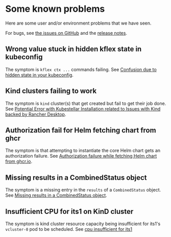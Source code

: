 # Some known problems

Here are some user and/or environment problems that we have seen.

For bugs, see [the issues on GitHub](https://github.com/kubestellar/kubestellar/issues) and the [release notes](release-notes.md).

## Wrong value stuck in hidden kflex state in kubeconfig

The symptom is `kflex ctx ...` commands failing. See [Confusion due to hidden state in your kubeconfig](knownissue-kflex-extension.md).

## Kind clusters failing to work

The symptom is `kind` cluster(s) that get created but fail to get their job done. See [Potential Error with Kubestellar Installation related to Issues with Kind backed by Rancher Desktop](knownissue-kind-config.md).

## Authorization fail for Helm fetching chart from ghcr

The symptom is that attempting to instantiate the core Helm chart gets an authorization failure. See [Authorization failure while fetching Helm chart from ghcr.io](knownissue-helm-ghcr.md).

## Missing results in a CombinedStatus object

The symptom is a missing entry in the `results` of a `CombinedStatus` object. See [Missing results in a CombinedStatus object](knownissue-collector-miss.md).

## Insufficient CPU for its1 on KinD cluster

The symptom is kind cluster resource capacity being insufficient for its1's `vcluster-0` pod to be scheduled. See [cpu insufficient for its1](knownissue-cpu-insufficient-fort-its1.md)
